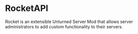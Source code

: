 RocketAPI
======

Rocket is an extensible Unturned Server Mod that allows server administrators to add custom functionality to their servers.

 
